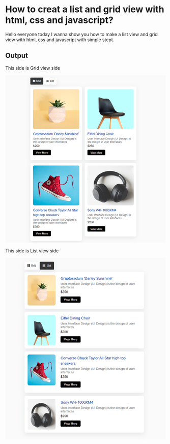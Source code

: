 # How to creat a list and grid view with html, css and javascript?

Hello everyone today I wanna show you how to make a list view and grid view with html, css and javascript with simple stept.

## Output
This side is Grid view side

![image alt](https://github.com/AungKyawSoe1m/List-and-Grid-View/blob/main/preview%20grid%20image.png)


This side is List view side

![image alt](https://github.com/AungKyawSoe1m/List-and-Grid-View/blob/main/preview%20list%20imgae.png)

